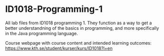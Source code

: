 # ID1018-Programming-1
All lab files from ID1018 programming 1. They function as a way to get a better understandning of the basics in programming, and more specifically in the Java programming language.

Course webpage with course content and intended learning outcomes: https://www.kth.se/student/kurser/kurs/ID1018?l=en
